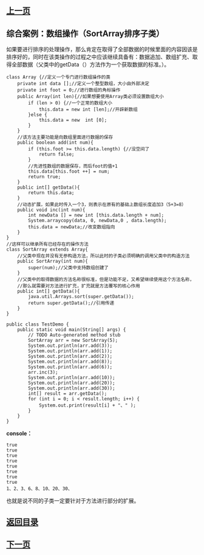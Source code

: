 ## [上一页](course59)

## 综合案例：数组操作（SortArray排序子类）

如果要进行排序的处理操作，那么肯定在取得了全部数据的时候里面的内容因该是排序好的，同时在该类操作的过程之中应该继续具备有：数据追加、数组扩充、取得全部数据（父类中的getData（）方法作为一个获取数据的标准。）。

	class Array {//定义一个专门进行数组操作的类
		private int data [];//定义一个整型数组，大小由外部决定
		private int foot = 0;//进行数组的角标操作
		public Array(int len){//如果想要使用Array类必须设置数组大小
			if (len > 0) {//一个正常的数组大小
				this.data = new int [len];//开辟新数组
			}else {
				this.data = new  int [0];
			}
		}
		//该方法主要功能是向数组里面进行数据的保存
		public boolean add(int num){
			if (this.foot >= this.data.length) {//没空间了
				return false;
			}
			//先进性数组的数据保存，而后foot的值+1
			this.data[this.foot ++] = num;
			return true;
		}
		public int[] getData(){
			return this.data;
		}
		//动态扩展，如果此时传入一个3，则表示在原有的基础上数组长度追加3（5+3=8）
		public void inc(int num){
			int newData [] = new int [this.data.length + num];
			System.arraycopy(data, 0, newData,0 , data.length);
			this.data = newData;//改变数组指向
		}
	}
	//这样可以继承所有已经存在的操作方法
	class SortArray extends Array{
		//父类中现在并没有无参构造方法，所以此时的子类必须明确的调用父类中的构造方法
		public SortArray(int num){
			super(num);//父类中支持数组创建了
		}
		//父类中的取得数据的方法名称很标准，但是功能不足，又希望继续使用这个方法名称，
		//那么就需要对方法进行扩充，扩充就是方法覆写的核心作用
		public int[] getData(){
			java.util.Arrays.sort(super.getData());
			return super.getData();//引用传递
		}
	}
	
	public class TestDemo {
		public static void main(String[] args) {
			// TODO Auto-generated method stub
			SortArray arr = new SortArray(5);
			System.out.println(arr.add(3));
			System.out.println(arr.add(1));
			System.out.println(arr.add(2));
			System.out.println(arr.add(8));
			System.out.println(arr.add(6));
			arr.inc(3);
			System.out.println(arr.add(10));
			System.out.println(arr.add(20));
			System.out.println(arr.add(30));
			int[] result = arr.getData();
			for (int i = 0; i < result.length; i++) {
				System.out.print(result[i] + "、" );
			}
		}
	}

**console：**

	true
	true
	true
	true
	true
	true
	true
	true
	1、2、3、6、8、10、20、30、

也就是说不同的子类一定要针对于方法进行部分的扩展。

## [返回目录](https://wuchengcheng110120.github.io/learnJava)
## [下一页](course61)

